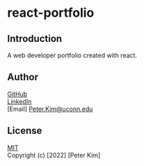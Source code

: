 # react-portfolio

## Introduction

A web developer portfolio created with react.

## Author

[GitHub](https://github.com/PeterKim89)<br>
[LinkedIn](www.linkedin.com/in/peter-kim89)<br>
[Email] Peter.Kim@uconn.edu

## License

[MIT](https://choosealicense.com/licenses/mit/)<br>
Copyright (c) [2022] [Peter Kim]

